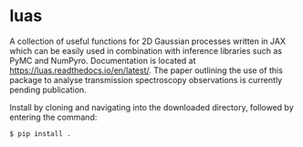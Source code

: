 # luas
A collection of useful functions for 2D Gaussian processes written in JAX which can be easily used in combination with inference libraries such as PyMC and NumPyro. Documentation is located at https://luas.readthedocs.io/en/latest/. The paper outlining the use of this package to analyse transmission spectroscopy observations is currently pending publication.

Install by cloning and navigating into the downloaded directory, followed by entering the command:
```
$ pip install .
```
